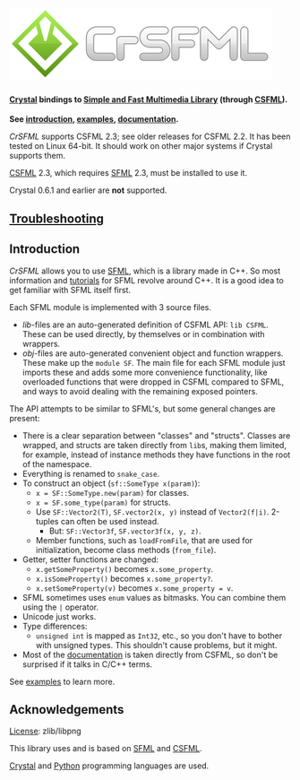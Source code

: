 # ![CrSFML](logo.png)

#### [Crystal][] bindings to [Simple and Fast Multimedia Library][sfml] (through [CSFML][]).

**See [introduction](#introduction), [examples](examples), [documentation][].**

*CrSFML* supports CSFML 2.3; see older releases for CSFML 2.2. It has been tested on Linux 64-bit. It should work on other major systems if Crystal supports them.

[CSFML][] 2.3, which requires [SFML][] 2.3, must be installed to use it.

Crystal 0.6.1 and earlier are **not** supported.


[Troubleshooting][]
-------------------


Introduction
------------

*CrSFML* allows you to use [SFML][], which is a library made in C++. So most information and [tutorials][sfml-tutorials] for SFML revolve around C++. It is a good idea to get familiar with SFML itself first.

Each SFML module is implemented with 3 source files.

- *lib*-files are an auto-generated definition of CSFML API: `lib CSFML`. These can be used directly, by themselves or in combination
with wrappers.
- *obj*-files are auto-generated convenient object and function wrappers. These make up the `module SF`. The main file for each SFML module just imports these and adds some more convenience functionality, like overloaded functions that were dropped in CSFML compared to SFML, and ways to avoid dealing with the remaining exposed pointers.

The API attempts to be similar to SFML's, but some general changes are present:

- There is a clear separation between "classes" and "structs". Classes are wrapped, and structs are taken directly from `lib`s, making them limited, for example, instead of instance methods they have functions in the root of the namespace.
- Everything is renamed to `snake_case`.
- To construct an object (`sf::SomeType x(param)`):
    - `x = SF::SomeType.new(param)` for classes.
    - `x = SF.some_type(param)` for structs.
    - Use `SF::Vector2(T)`, `SF.vector2(x, y)` instead of `Vector2(f|i)`. 2-tuples can often be used instead.
        - But: `SF::Vector3f`, `SF.vector3f(x, y, z)`.
    - Member functions, such as `loadFromFile`, that are used for initialization, become class methods (`from_file`).
- Getter, setter functions are changed:
    - `x.getSomeProperty()` becomes `x.some_property`.
    - `x.isSomeProperty()` becomes `x.some_property?`.
    - `x.setSomeProperty(v)` becomes `x.some_property = v`.
- SFML sometimes uses `enum` values as bitmasks. You can combine them using the `|` operator.
- Unicode just works.
- Type differences:
    - `unsigned int` is mapped as `Int32`, etc., so you don't have to bother with unsigned types. This shouldn't cause problems, but it might.
- Most of the [documentation][] is taken directly from CSFML, so don't be surprised if it talks in C/C++ terms.

See [examples](examples) to learn more.


Acknowledgements
----------------

[License](LICENSE): zlib/libpng

This library uses and is based on [SFML][] and [CSFML][].

[Crystal][] and [Python][] programming languages are used.


[documentation]: http://blaxpirit.github.io/crsfml/
[troubleshooting]: https://github.com/BlaXpirit/crsfml/wiki/Troubleshooting
[sfml]: http://www.sfml-dev.org/ "Simple and Fast Multimedia Library"
[csfml]: http://www.sfml-dev.org/download/csfml/
[sfml-tutorials]: http://www.sfml-dev.org/tutorials/
[crystal]: http://crystal-lang.org/
[python]: http://python.org/

